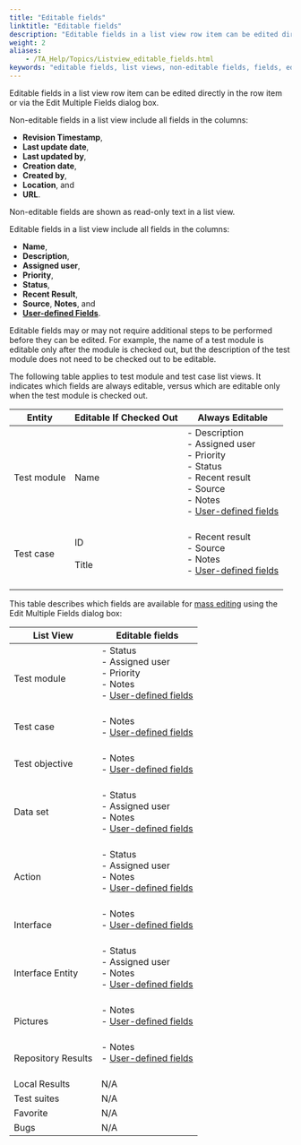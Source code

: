 ```yaml
--- 
title: "Editable fields"
linktitle: "Editable fields"
description: "Editable fields in a list view row item can be edited directly in the row item or via the Edit Multiple Fields dialog box."
weight: 2
aliases: 
    - /TA_Help/Topics/Listview_editable_fields.html
keywords: "editable fields, list views, non-editable fields, fields, editing"
---
```


Editable fields in a list view row item can be edited directly in the row item or via the Edit Multiple Fields dialog box.

Non-editable fields in a list view include all fields in the columns:

-   **Revision Timestamp**,
-   **Last update date**,
-   **Last updated by**,
-   **Creation date**,
-   **Created by**,
-   **Location**, and
-   **URL**.

Non-editable fields are shown as read-only text in a list view.

Editable fields in a list view include all fields in the columns:

-   **Name**,
-   **Description**,
-   **Assigned user**,
-   **Priority**,
-   **Status**,
-   **Recent Result**,
-   **Source**, **Notes**, and
-   [**User-defined Fields**](/TA_Administration/Topics/User_defined_fields.html).

Editable fields may or may not require additional steps to be performed before they can be edited. For example, the name of a test module is editable only after the module is checked out, but the description of the test module does not need to be checked out to be editable.

The following table applies to test module and test case list views. It indicates which fields are always editable, versus which are editable only when the test module is checked out.

|Entity|Editable If Checked Out|Always Editable|
|------|-----------------------|---------------|
|Test module|Name|-   Description<br>-   Assigned user<br>-   Priority<br>-   Status<br>-   Recent result<br>-   Source<br>-   Notes<br>-   [User-defined fields](/TA_Administration/Topics/User_defined_fields.html)<br><br>|<br>
|Test case<br><br>|ID<br><br> Title<br><br>|-   Recent result<br>-   Source<br>-   Notes<br>-   [User-defined fields](/TA_Administration/Topics/User_defined_fields.html)<br><br>|<br>

This table describes which fields are available for [mass editing](/TA_Help/Topics/Listview_edit_fields.html) using the Edit Multiple Fields dialog box:

|List View|Editable fields|
|---------|---------------|
|Test module|-   Status<br>-   Assigned user<br>-   Priority<br>-   Notes<br>-   [User-defined fields](/TA_Administration/Topics/User_defined_fields.html)<br><br>|<br>
|Test case<br><br>|-   Notes<br>-   [User-defined fields](/TA_Administration/Topics/User_defined_fields.html)<br><br>|<br>
|Test objective<br><br>|-   Notes<br>-   [User-defined fields](/TA_Administration/Topics/User_defined_fields.html)<br><br>|<br>
|Data set<br><br>|-   Status<br>-   Assigned user<br>-   Notes<br>-   [User-defined fields](/TA_Administration/Topics/User_defined_fields.html)<br><br>|<br>
|Action|-   Status<br>-   Assigned user<br>-   Notes<br>-   [User-defined fields](/TA_Administration/Topics/User_defined_fields.html)<br><br>|<br>
|Interface|-   Notes<br>-   [User-defined fields](/TA_Administration/Topics/User_defined_fields.html)<br><br>|<br>
|Interface Entity|-   Status<br>-   Assigned user<br>-   Notes<br>-   [User-defined fields](/TA_Administration/Topics/User_defined_fields.html)<br><br>|<br>
|Pictures|-   Notes<br>-   [User-defined fields](/TA_Administration/Topics/User_defined_fields.html)<br><br>|<br>
|Repository Results|-   Notes<br>-   [User-defined fields](/TA_Administration/Topics/User_defined_fields.html)<br><br>|<br>
|Local Results|N/A|
|Test suites|N/A|
|Favorite|N/A|
|Bugs|N/A|





